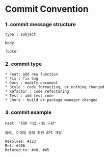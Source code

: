 # Commit Convention

### 1. commit message structure
    type : subject
    
    body

    footer

### 2. commit type
    * Feat: add new function
    * Fix : fix bug
    * Docs : modify document
    * Style : code formatiing, or nothing changed
    * Refactor : code refactoring
    * Test : add test code
    * Chore : build or package manager changed
### 3. commit example
    Feat: "회원 가입 기능 구현"

    SMS, 이메일 중복 확인 API 개발

    Resolves: #123
    Ref: #456
    Related to: #48, #45